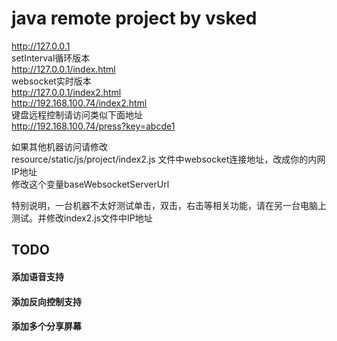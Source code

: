 

# java remote project by vsked

http://127.0.0.1  
setInterval循环版本  
http://127.0.0.1/index.html  
websocket实时版本  
http://127.0.0.1/index2.html  
http://192.168.100.74/index2.html  
键盘远程控制请访问类似下面地址  
http://192.168.100.74/press?key=abcde1

如果其他机器访问请修改  
resource/static/js/project/index2.js 文件中websocket连接地址，改成你的内网IP地址  
修改这个变量baseWebsocketServerUrl  

特别说明，一台机器不太好测试单击，双击，右击等相关功能，请在另一台电脑上测试。并修改index2.js文件中IP地址

## TODO 
#### 添加语音支持
#### 添加反向控制支持
#### 添加多个分享屏幕







